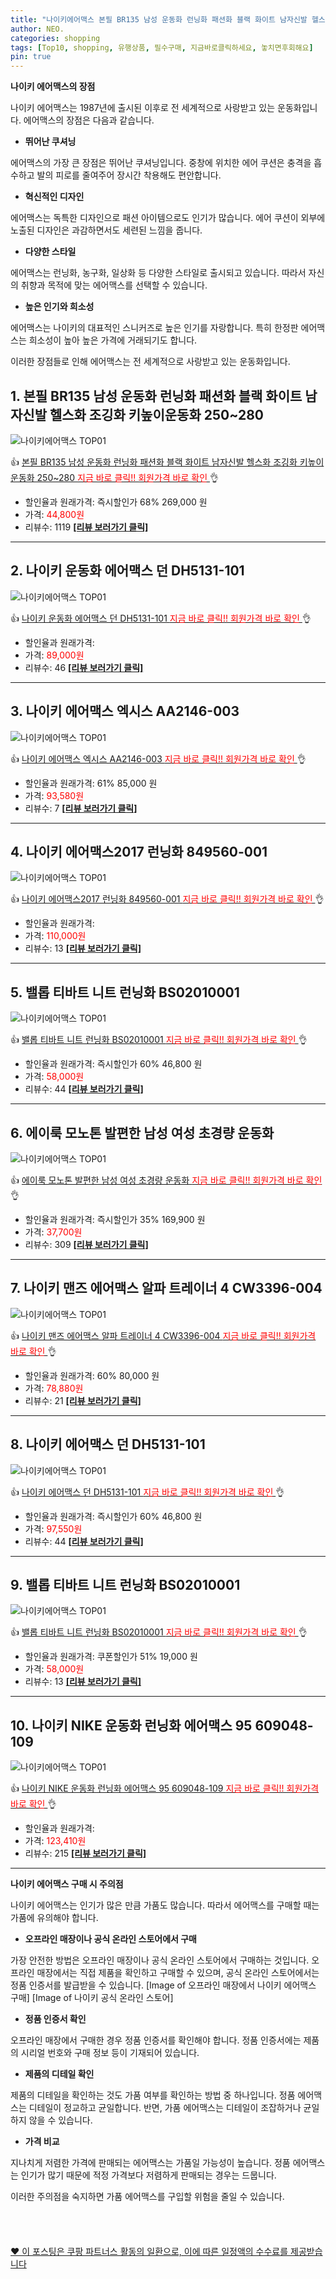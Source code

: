 ```yaml
---
title: "나이키에어맥스 본필 BR135 남성 운동화 런닝화 패션화 블랙 화이트 남자신발 헬스화 조깅화 키높이운동화 250~280 특장점 필요 추천 제품 비교 최저 가격 비교 장점 구매 후기 구매평"
author: NEO.
categories: shopping
tags: [Top10, shopping, 유행상품, 필수구매, 지금바로클릭하세요, 놓치면후회해요]
pin: true
---
```

**나이키 에어맥스의 장점**

나이키 에어맥스는 1987년에 출시된 이후로 전 세계적으로 사랑받고 있는 운동화입니다. 에어맥스의 장점은 다음과 같습니다.

* **뛰어난 쿠셔닝**

에어맥스의 가장 큰 장점은 뛰어난 쿠셔닝입니다. 중창에 위치한 에어 쿠션은 충격을 흡수하고 발의 피로를 줄여주어 장시간 착용해도 편안합니다.

* **혁신적인 디자인**

에어맥스는 독특한 디자인으로 패션 아이템으로도 인기가 많습니다. 에어 쿠션이 외부에 노출된 디자인은 과감하면서도 세련된 느낌을 줍니다.

* **다양한 스타일**

에어맥스는 런닝화, 농구화, 일상화 등 다양한 스타일로 출시되고 있습니다. 따라서 자신의 취향과 목적에 맞는 에어맥스를 선택할 수 있습니다.

* **높은 인기와 희소성**

에어맥스는 나이키의 대표적인 스니커즈로 높은 인기를 자랑합니다. 특히 한정판 에어맥스는 희소성이 높아 높은 가격에 거래되기도 합니다.

이러한 장점들로 인해 에어맥스는 전 세계적으로 사랑받고 있는 운동화입니다.

   

## 1. 본필 BR135 남성 운동화 런닝화 패션화 블랙 화이트 남자신발 헬스화 조깅화 키높이운동화 250~280

![나이키에어맥스 TOP01](https://thumbnail9.coupangcdn.com/thumbnails/remote/490x490ex/image/vendor_inventory/b3eb/8e0872262128c4b1127f982aa066e899d699fa3a3331f341aab5cc76034c.jpg)


👍 [본필 BR135 남성 운동화 런닝화 패션화 블랙 화이트 남자신발 헬스화 조깅화 키높이운동화 250~280 <font color=red> 지금 바로 클릭!! 회원가격 바로 확인 </font> ](https://link.coupang.com/re/AFFSDP?lptag=AF3617701&subid=GithubCoopas&pageKey=7281331701&traceid=V0-153&itemId=18590763789&vendorItemId=74834964433) 👌 


- 할인율과 원래가격: 즉시할인가 68%  269,000   원
- 가격: <span style='color:red'>44,800원</span>
- 리뷰수: 1119  [**[리뷰 보러가기 클릭]**](https://link.coupang.com/re/AFFSDP?lptag=AF3617701&subid=GithubCoopas&pageKey=7281331701&traceid=V0-153&itemId=18590763789&vendorItemId=74834964433)

---


   

## 2. 나이키 운동화 에어맥스 던 DH5131-101

![나이키에어맥스 TOP01](https://thumbnail9.coupangcdn.com/thumbnails/remote/490x490ex/image/vendor_inventory/7c9d/ece1adaf3907d939df6ea0c342be57e8765ac252c4a5b1a210f6d8df18bf.jpg)


👍 [나이키 운동화 에어맥스 던 DH5131-101 <font color=red> 지금 바로 클릭!! 회원가격 바로 확인 </font> ](https://link.coupang.com/re/AFFSDP?lptag=AF3617701&subid=GithubCoopas&pageKey=7159727685&traceid=V0-153&itemId=18016144953&vendorItemId=87895661250) 👌 


- 할인율과 원래가격: 
- 가격: <span style='color:red'>89,000원</span>
- 리뷰수: 46  [**[리뷰 보러가기 클릭]**](https://link.coupang.com/re/AFFSDP?lptag=AF3617701&subid=GithubCoopas&pageKey=7159727685&traceid=V0-153&itemId=18016144953&vendorItemId=87895661250)

---


   

## 3. 나이키 에어맥스 엑시스 AA2146-003

![나이키에어맥스 TOP01](https://thumbnail8.coupangcdn.com/thumbnails/remote/490x490ex/image/vendor_inventory/1858/599a7336dad824edf977910ccfe7844e2900af407d0901cbda982e002809.jpg)


👍 [나이키 에어맥스 엑시스 AA2146-003 <font color=red> 지금 바로 클릭!! 회원가격 바로 확인 </font> ](https://link.coupang.com/re/AFFSDP?lptag=AF3617701&subid=GithubCoopas&pageKey=6610283589&traceid=V0-153&itemId=14986474183&vendorItemId=85676058626) 👌 


- 할인율과 원래가격: 61%  85,000   원
- 가격: <span style='color:red'>93,580원</span>
- 리뷰수: 7  [**[리뷰 보러가기 클릭]**](https://link.coupang.com/re/AFFSDP?lptag=AF3617701&subid=GithubCoopas&pageKey=6610283589&traceid=V0-153&itemId=14986474183&vendorItemId=85676058626)

---


   

## 4. 나이키 에어맥스2017 런닝화 849560-001

![나이키에어맥스 TOP01](https://thumbnail10.coupangcdn.com/thumbnails/remote/490x490ex/image/vendor_inventory/9c63/bb66af170486a63c203f5131376aed0d225bf33a919b89e2789a0af1d455.jpg)


👍 [나이키 에어맥스2017 런닝화 849560-001 <font color=red> 지금 바로 클릭!! 회원가격 바로 확인 </font> ](https://link.coupang.com/re/AFFSDP?lptag=AF3617701&subid=GithubCoopas&pageKey=7419669961&traceid=V0-153&itemId=19244142324&vendorItemId=87774352548) 👌 


- 할인율과 원래가격: 
- 가격: <span style='color:red'>110,000원</span>
- 리뷰수: 13  [**[리뷰 보러가기 클릭]**](https://link.coupang.com/re/AFFSDP?lptag=AF3617701&subid=GithubCoopas&pageKey=7419669961&traceid=V0-153&itemId=19244142324&vendorItemId=87774352548)

---


   

## 5. 밸롭 티바트 니트 런닝화 BS02010001

![나이키에어맥스 TOP01](https://thumbnail8.coupangcdn.com/thumbnails/remote/490x490ex/image/retail/images/8332067606012946-5e6e786f-ede5-4d92-bbec-d222759f0b3d.jpg)


👍 [밸롭 티바트 니트 런닝화 BS02010001 <font color=red> 지금 바로 클릭!! 회원가격 바로 확인 </font> ](https://link.coupang.com/re/AFFSDP?lptag=AF3617701&subid=GithubCoopas&pageKey=1987199303&traceid=V0-153&itemId=3381211083&vendorItemId=71367870452) 👌 


- 할인율과 원래가격: 즉시할인가 60%  46,800   원
- 가격: <span style='color:red'>58,000원</span>
- 리뷰수: 44  [**[리뷰 보러가기 클릭]**](https://link.coupang.com/re/AFFSDP?lptag=AF3617701&subid=GithubCoopas&pageKey=1987199303&traceid=V0-153&itemId=3381211083&vendorItemId=71367870452)

---


   

## 6. 에이룩 모노톤 발편한 남성 여성 초경량 운동화

![나이키에어맥스 TOP01](https://thumbnail6.coupangcdn.com/thumbnails/remote/490x490ex/image/retail/images/7182952298611202-f4368f0f-ee04-4265-9340-f2da70d28be6.jpg)


👍 [에이룩 모노톤 발편한 남성 여성 초경량 운동화 <font color=red> 지금 바로 클릭!! 회원가격 바로 확인 </font> ](https://link.coupang.com/re/AFFSDP?lptag=AF3617701&subid=GithubCoopas&pageKey=6654450152&traceid=V0-153&itemId=15257547371&vendorItemId=82478188132) 👌 


- 할인율과 원래가격: 즉시할인가 35%  169,900   원
- 가격: <span style='color:red'>37,700원</span>
- 리뷰수: 309  [**[리뷰 보러가기 클릭]**](https://link.coupang.com/re/AFFSDP?lptag=AF3617701&subid=GithubCoopas&pageKey=6654450152&traceid=V0-153&itemId=15257547371&vendorItemId=82478188132)

---


   

## 7. 나이키 맨즈 에어맥스 알파 트레이너 4 CW3396-004

![나이키에어맥스 TOP01](https://thumbnail7.coupangcdn.com/thumbnails/remote/490x490ex/image/vendor_inventory/510a/04b5c6d51f5e3471d633ceadead9cfbcb3f8ad59a6f8d3931f59cc53dae6.jpg)


👍 [나이키 맨즈 에어맥스 알파 트레이너 4 CW3396-004 <font color=red> 지금 바로 클릭!! 회원가격 바로 확인 </font> ](https://link.coupang.com/re/AFFSDP?lptag=AF3617701&subid=GithubCoopas&pageKey=5925496246&traceid=V0-153&itemId=10514017634&vendorItemId=86826071652) 👌 


- 할인율과 원래가격: 60%  80,000   원
- 가격: <span style='color:red'>78,880원</span>
- 리뷰수: 21  [**[리뷰 보러가기 클릭]**](https://link.coupang.com/re/AFFSDP?lptag=AF3617701&subid=GithubCoopas&pageKey=5925496246&traceid=V0-153&itemId=10514017634&vendorItemId=86826071652)

---


   

## 8. 나이키 에어맥스 던 DH5131-101

![나이키에어맥스 TOP01](https://thumbnail10.coupangcdn.com/thumbnails/remote/490x490ex/image/vendor_inventory/17f1/a2a572785ded285a1b557a75cb8d456cd67710492cee03836e4c050b8d3a.jpg)


👍 [나이키 에어맥스 던 DH5131-101 <font color=red> 지금 바로 클릭!! 회원가격 바로 확인 </font> ](https://link.coupang.com/re/AFFSDP?lptag=AF3617701&subid=GithubCoopas&pageKey=7476686753&traceid=V0-153&itemId=19520765834&vendorItemId=87881936268) 👌 


- 할인율과 원래가격: 즉시할인가 60%  46,800   원
- 가격: <span style='color:red'>97,550원</span>
- 리뷰수: 44  [**[리뷰 보러가기 클릭]**](https://link.coupang.com/re/AFFSDP?lptag=AF3617701&subid=GithubCoopas&pageKey=7476686753&traceid=V0-153&itemId=19520765834&vendorItemId=87881936268)

---


   

## 9. 밸롭 티바트 니트 런닝화 BS02010001

![나이키에어맥스 TOP01](https://thumbnail9.coupangcdn.com/thumbnails/remote/490x490ex/image/retail/images/4358362385996404-d66841e1-5732-4e36-b619-ca0ab1911090.jpg)


👍 [밸롭 티바트 니트 런닝화 BS02010001 <font color=red> 지금 바로 클릭!! 회원가격 바로 확인 </font> ](https://link.coupang.com/re/AFFSDP?lptag=AF3617701&subid=GithubCoopas&pageKey=1987199303&traceid=V0-153&itemId=5083111665&vendorItemId=72392753200) 👌 


- 할인율과 원래가격: 쿠폰할인가 51%  19,000   원
- 가격: <span style='color:red'>58,000원</span>
- 리뷰수: 13  [**[리뷰 보러가기 클릭]**](https://link.coupang.com/re/AFFSDP?lptag=AF3617701&subid=GithubCoopas&pageKey=1987199303&traceid=V0-153&itemId=5083111665&vendorItemId=72392753200)

---


   

## 10. 나이키 NIKE 운동화 런닝화 에어맥스 95 609048-109

![나이키에어맥스 TOP01](https://thumbnail10.coupangcdn.com/thumbnails/remote/490x490ex/image/vendor_inventory/fa57/1dab271e6621014a811f2e624bd79e4b99bfab3af83cce38eaf2a050b201.jpg)


👍 [나이키 NIKE 운동화 런닝화 에어맥스 95 609048-109 <font color=red> 지금 바로 클릭!! 회원가격 바로 확인 </font> ](https://link.coupang.com/re/AFFSDP?lptag=AF3617701&subid=GithubCoopas&pageKey=7710068282&traceid=V0-153&itemId=20665334619&vendorItemId=87895004226) 👌 


- 할인율과 원래가격: 
- 가격: <span style='color:red'>123,410원</span>
- 리뷰수: 215  [**[리뷰 보러가기 클릭]**](https://link.coupang.com/re/AFFSDP?lptag=AF3617701&subid=GithubCoopas&pageKey=7710068282&traceid=V0-153&itemId=20665334619&vendorItemId=87895004226)

---
**나이키 에어맥스 구매 시 주의점**

나이키 에어맥스는 인기가 많은 만큼 가품도 많습니다. 따라서 에어맥스를 구매할 때는 가품에 유의해야 합니다.

* **오프라인 매장이나 공식 온라인 스토어에서 구매**

가장 안전한 방법은 오프라인 매장이나 공식 온라인 스토어에서 구매하는 것입니다. 오프라인 매장에서는 직접 제품을 확인하고 구매할 수 있으며, 공식 온라인 스토어에서는 정품 인증서를 발급받을 수 있습니다.
[Image of 오프라인 매장에서 나이키 에어맥스 구매]
[Image of 나이키 공식 온라인 스토어]
* **정품 인증서 확인**

오프라인 매장에서 구매한 경우 정품 인증서를 확인해야 합니다. 정품 인증서에는 제품의 시리얼 번호와 구매 정보 등이 기재되어 있습니다.
* **제품의 디테일 확인**

제품의 디테일을 확인하는 것도 가품 여부를 확인하는 방법 중 하나입니다. 정품 에어맥스는 디테일이 정교하고 균일합니다. 반면, 가품 에어맥스는 디테일이 조잡하거나 균일하지 않을 수 있습니다.
* **가격 비교**

지나치게 저렴한 가격에 판매되는 에어맥스는 가품일 가능성이 높습니다. 정품 에어맥스는 인기가 많기 때문에 적정 가격보다 저렴하게 판매되는 경우는 드뭅니다.

이러한 주의점을 숙지하면 가품 에어맥스를 구입할 위험을 줄일 수 있습니다.<br><br><br><br><br> [ ❤  이 포스팅은 쿠팡 파트너스 활동의 일환으로, 이에 따른 일정액의 수수료를 제공받습니다](https://link.coupang.com/a/bcEFyh)